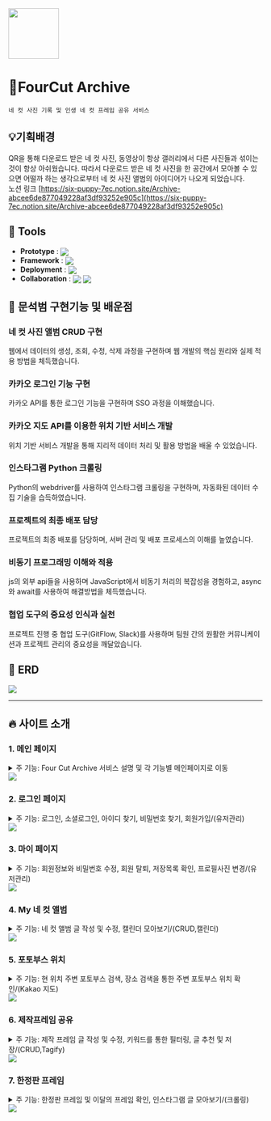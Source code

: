 <img src="./static/image/logo1.png" width="100" height="100"/>
  
# 📸FourCut Archive

```  
네 컷 사진 기록 및 인생 네 컷 프레임 공유 서비스
```

## 💡기획배경
 QR을 통해 다운로드 받은 네 컷 사진, 동영상이 항상 갤러리에서 다른 사진들과 섞이는 것이 항상 아쉬웠습니다. 따라서 다운로드 받은 네 컷 사진을 한 공간에서 모아볼 수 있으면 어떨까 하는 생각으로부터 네 컷 사진 앨범의 아이디어가 나오게 되었습니다.   
 노션 링크 [https://six-puppy-7ec.notion.site/Archive-abcee6de877049228af3df93252e905c](https://six-puppy-7ec.notion.site/Archive-abcee6de877049228af3df93252e905c)


## 🔨 Tools
- <b>Prototype</b> : <img align="center" src="https://img.shields.io/badge/Figma-F24E1E?style=flat-square&logo=Figma&logoColor=white"/>  
- <b>Framework</b> : <img align="center" src="https://img.shields.io/badge/Django-092E20?style=flat-square&logo=Django&logoColor=white"/>  
- <b>Deployment</b> : <img align="center" src="https://img.shields.io/badge/AWS-FF9900?style=flat-square&logo=Amazon AWS&logoColor=white"/>  
- <b>Collaboration</b> : <img align="center" src="https://img.shields.io/badge/Slack-4A154B?style=flat-square&logo=Slack&logoColor=white"/> <img align="center" src="https://img.shields.io/badge/Notion-000000?style=flat-square&logo=Notion&logoColor=white"/> 

## :man: 문석범 구현기능 및 배운점

### 네 컷 사진 앨범 CRUD 구현
웹에서 데이터의 생성, 조회, 수정, 삭제 과정을 구현하며 웹 개발의 핵심 원리와 실제 적용 방법을 체득했습니다.  

### 카카오 로그인 기능 구현
카카오 API를 통한 로그인 기능을 구현하며 SSO 과정을 이해했습니다.  

### 카카오 지도 API를 이용한 위치 기반 서비스 개발
위치 기반 서비스 개발을 통해 지리적 데이터 처리 및 활용 방법을 배울 수 있었습니다.  

### 인스타그램 Python 크롤링
Python의 webdriver를 사용하여 인스타그램 크롤링을 구현하며, 자동화된 데이터 수집 기술을 습득하였습니다.  

### 프로젝트의 최종 배포 담당
프로젝트의 최종 배포를 담당하며, 서버 관리 및 배포 프로세스의 이해를 높였습니다.  

### 비동기 프로그래밍 이해와 적용
js의 외부 api들을 사용하며 JavaScript에서 비동기 처리의 복잡성을 경험하고, async와 await를 사용하여 해결방법을 체득했습니다.  

### 협업 도구의 중요성 인식과 실천
프로젝트 진행 중 협업 도구(GitFlow, Slack)를 사용하며 팀원 간의 원활한 커뮤니케이션과 프로젝트 관리의 중요성을 깨달았습니다.  

## 📝 ERD
<img src="./static/image/erd.png" />

<hr>

## 🔥 사이트 소개

### 1. 메인 페이지
<details>
  <summary>주 기능: Four Cut Archive 서비스 설명 및 각 기능별 메인페이지로 이동  </summary>
  <div>
    - 상단의 메뉴바를 통해 각 기능의 메인페이지로 이동할 수 있다.<br />
    - 가장 상단의 swipe의 ‘자세히보기' 버튼을 통해 각 기능의 메인페이지로 이동할 수 있다.  <br />
    - 로그인 이전에는 로그인과 회원가입이, 로그인 이후에는 로그아웃과 마이페이지의 메뉴로 이동할 수 있다.  <br />
    - 메인페이지 하단에는 Four Cut Archive의 기능과 관련된 설명을 확인할 수 있다.
  </div>
</details>
<img src="./static/image/info1.png" />  


### 2. 로그인 페이지
<details>
  <summary>주 기능: 로그인, 소셜로그인, 아이디 찾기, 비밀번호 찾기, 회원가입/(유저관리)</summary>
  <div>
    - <b>회원가입</b> : 해당 서비스의 전체 기능을 사용하기 위해서는 회원가입이 필요하다.  <br />
    - <b>로그인</b> : 회원가입을 한 뒤 아이디와 비밀번호를 통해 로그인이 가능하다.  <br />
    - <b>소셜 로그인</b> : 구글, 네이버, 카카오 소셜로그인을 통해 서비스 이용이 가능하다.  <br />
    - <b>아이디 찾기</b> : 회원가입 시 작성한 이름과 이메일을 통해 아이디 찾기가 가능하다.  <br />
    - <b>비밀번호 찾기</b>: 회원가입 시 작성한 이메일을 통해 비밀번호 재설정이 가능하다.  
  </div>
</details>
<img src="./static/image/info2.png" />  

### 3. 마이 페이지
<details>
  <summary>주 기능: 회원정보와 비밀번호 수정, 회원 탈퇴, 저장목록 확인, 프로필사진 변경/(유저관리)</summary>
  <div>
    - <b>회원정보 수정</b> : 이름과 이메일, 닉네임에 한해서 회원정보 수정이 가능하다.  <br />
        - <b>비밀번호 수정</b> 회원정보 수정창을 이용하여 들어갈 수 있으며, 기존의 비밀번호가 맞다고 확인되면 새로운 비밀번호를 입력하여 수정할 수 있다.  <br />
    - <b>프로필사진 변경</b> : 본인의 프로필 사진을 원하는 사진으로 변경할 수 있다.  <br />
    - <b>회원 탈퇴</b> : 유의사항에 동의한 유저에 한해 비밀번호 확인 후 회원 탈퇴가 진행된다.  <br />
    - <b>저장목록</b> : 제작프레임 공유 게시판에서 저장한 글을 마이페이지에서 한번에 모아볼 수 있다.
  </div>
</details>
<img src="./static/image/info3.png" />  

### 4. My 네 컷 앨범
<details>
  <summary>주 기능: 네 컷 앨범 글 작성 및 수정, 캘린더 모아보기/(CRUD,캘린더)</summary>
  <div>
    - QR코드로 다운로드 받은 본인의 <b>네 컷 사진과 동영상</b>을 <b>게시하는 공간</b>이다.  <br />
    - 메인 페이지에서는 사진, 날짜, 장소를 확인할 수 있으며, 글 작성 최신순, 사진을 찍은 날짜 순으로 정렬해서 볼 수 있다.  <br />
    - 디테일 페이지에서는 사진과 동영상을 <b>swipe 기능</b>을 통해 모두 확인 가능하며, 글 작성 시 적어뒀던 날짜, 메모, 장소, 포토부스 종류를 확인할 수 있다.  <br />
    - <b>캘린더 페이지</b>에서는 월 별 본인이 찍은 네 컷 사진을 한 눈에 확인할 수 있다.  
  </div>
</details>
<img src="./static/image/info4.png" /> 

### 5. 포토부스 위치
<details>
  <summary>주 기능: 현 위치 주변 포토부스 검색, 장소 검색을 통한 주변 포토부스 위치 확인/(Kakao 지도)</summary>
  <div>
    - 현 위치 버튼을 클릭하면 <b>본인 주변의 포토부스의 위치</b>를 모두 확인할 수 있다.  <br />
    - 현 위치가 아닌 다른 장소의 포토부스 위치를 알고싶다면 <b>장소 검색</b>을 통해 확인할 수 있다.  <br />
    - <b>원하는 업체의 포토부스만</b>을 선택해서 위치를 알 수 있다.  
  </div>
</details>
<img src="./static/image/info5.png" /> 

### 6. 제작프레임 공유
<details>
  <summary>주 기능: 제작 프레임 글 작성 및 수정, 키워드를 통한 필터링, 글 추천 및 저장/(CRUD,Tagify)</summary>
  <div>
    - <b>키워드 태그</b>를 다중 선택하여 or 연산으로 검색 할 수 있다. <br />
    - 글 작성 시 원하는 키워드를 선택할 수 있으며, 원하는 키워드가 없는 경우 직접 입력이 가능하다.<br />
    - 로그인 한 user에 한해 <b>추천과 저장 기능</b>을 제공한다.<br />
    - 여기에서 저장한 게시글들은 마이페이지에서 모아볼 수 있다.<br />
    - 추천 수를 기준으로 한 인기순 정렬과 최신순 정렬이 가능하다.
  </div>
</details>
<img src="./static/image/info6.png" /> 

### 7. 한정판 프레임
<details>
  <summary>주 기능: 한정판 프레임 및 이달의 프레임 확인, 인스타그램 글 모아보기/(크롤링)</summary>
  <div>
    - 인생네컷, 포토이즘, 포토시그니처에 한해 <b>한정판 프레임 혹은 인스타그램 게시글</b>을 모아볼 수 있다. <br />
    - 인생네컷에서는 프레임에 마우스를 올리면 몇 월의 한정판 프레임인지 확인이 가능하다.<br />
    - 포토이즘과 포토시그니처의 경우 게시글을 클릭하면 해당 인스타그램 게시물로 연결된다.<br />
  </div>
</details>
<img src="./static/image/info6.png" /> 

